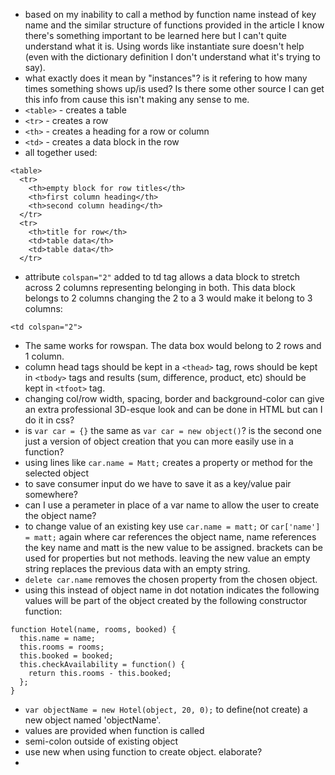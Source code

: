 - based on my inability to call a method by function name instead of key name and the similar structure of functions provided in the article I know there's something important to be learned here but I can't quite understand what it is. Using words like instantiate sure doesn't help (even with the dictionary definition I don't understand what it's trying to say).
- what exactly does it mean by "instances"? is it refering to how many times something shows up/is used? Is there some other source I can get this info from cause this isn't making any sense to me.
- `<table>` - creates a table
- `<tr>` - creates a row
- `<th>` - creates a heading for a row or column
- `<td>` - creates a data block in the row
- all together used:

```
<table>
  <tr>
    <th>empty block for row titles</th>
    <th>first column heading</th>
    <th>second column heading</th>
  </tr>
  <tr>
    <th>title for row</th>
    <td>table data</th>
    <td>table data</th>
  </tr>
```

- attribute `colspan="2"` added to td tag allows a data block to stretch across 2 columns representing belonging in both. This data block belongs to 2 columns changing the 2 to a 3 would make it belong to 3 columns:
```
<td colspan="2">
```

- The same works for rowspan. The data box would belong to 2 rows and 1 column.
- column head tags should be kept in a `<thead>` tag, rows should be kept in `<tbody>` tags and results (sum, difference, product, etc) should be kept in `<tfoot>` tag.
- changing col/row width, spacing, border and background-color can give an extra professional 3D-esque look and can be done in HTML but can I do it in css?
- is `var car = {}` the same as `var car = new object()`? is the second one just a version of object creation that you can more easily use in a function?
- using lines like `car.name = Matt;` creates a property or method for the selected object
- to save consumer input do we have to save it as a key/value pair somewhere?
- can I use a perameter in place of a var name to allow the user to create the object name?
- to change value of an existing key use `car.name = matt;` or `car['name'] = matt;` again where car references the object name, name references the key name and matt is the new value to be assigned. brackets can be used for properties but not methods. leaving the new value an empty string replaces the previous data with an empty string.
- `delete car.name` removes the chosen property from the chosen object.
- using this instead of object name in dot notation indicates the following values will be part of the object created by the following constructor function:

```
function Hotel(name, rooms, booked) {
  this.name = name;
  this.rooms = rooms;
  this.booked = booked;
  this.checkAvailability = function() {
    return this.rooms - this.booked;
  };
}
```

- `var objectName = new Hotel(object, 20, 0);` to define(not create) a new object named 'objectName'.
- values are provided when function is called
- semi-colon outside of existing object
- use new when using function to create object. elaborate?
- 